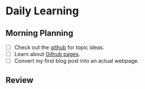 # Daily Learning

## Morning Planning

- [ ] Check out the [github](https://github.blog/) for topic ideas.
- [ ] Learn about [Github pages](https://github.com/#first-day-on-github).
- [ ] Convert my first blog post into an actual webpage.

## Review
